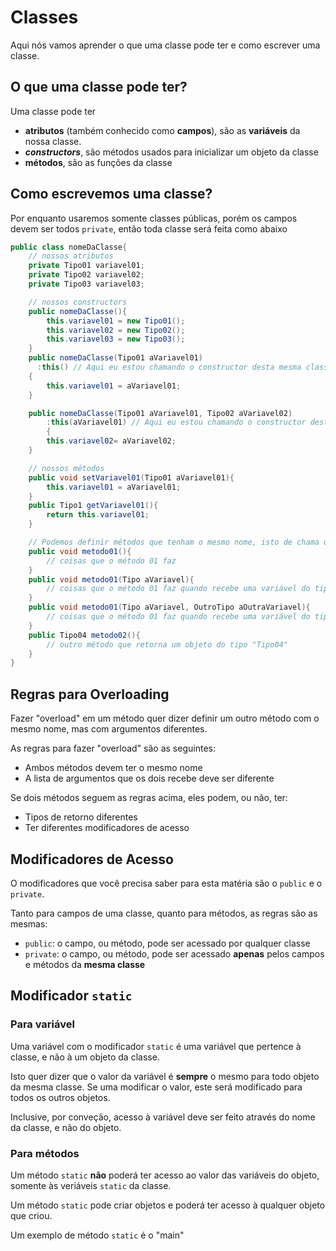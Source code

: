 # Classes

Aqui nós vamos aprender o que uma classe pode ter e como escrever uma classe.

## O que uma classe pode ter?

Uma classe pode ter
* **atributos** (também conhecido como **campos**), são as **variáveis** da nossa classe.
* **_constructors_**, são métodos usados para inicializar um objeto da classe
* **métodos**, são as funções da classe

## Como escrevemos uma classe?

Por enquanto usaremos somente classes públicas, porém os campos devem ser todos `private`, então toda classe será feita como abaixo

``` cs
public class nomeDaClasse{
    // nossos atributos
    private Tipo01 variavel01;
    private Tipo02 variavel02;
    private Tipo03 variavel03;

    // nossos constructors
    public nomeDaClasse(){
        this.variavel01 = new Tipo01();
        this.variavel02 = new Tipo02();
        this.variavel03 = new Tipo03();
    }
    public nomeDaClasse(Tipo01 aVariavel01)
      :this() // Aqui eu estou chamando o constructor desta mesma classe
    {
        this.variavel01 = aVariavel01;
    }

    public nomeDaClasse(Tipo01 aVariavel01, Tipo02 aVariavel02)
        :this(aVariavel01) // Aqui eu estou chamando o constructor desta mesma classe
        {
        this.variavel02= aVariavel02;
    }

    // nossos métodos
    public void setVariavel01(Tipo01 aVariavel01){
        this.variavel01 = aVariavel01;
    }
    public Tipo1 getVariavel01(){
        return this.variavel01;
    }

    // Podemos definir métodos que tenham o mesmo nome, isto de chama overloading
    public void metodo01(){
        // coisas que o método 01 faz
    }
    public void metodo01(Tipo aVariavel){
        // coisas que o método 01 faz quando recebe uma variável do tipo "Tipo"
    }
    public void metodo01(Tipo aVariavel, OutroTipo aOutraVariavel){
        // coisas que o método 01 faz quando recebe uma variável do tipo "Tipo", e uma outra variável do tipo "OutroTipo"
    }
    public Tipo04 metodo02(){
        // outro método que retorna um objeto do tipo "Tipo04"
    }
}
```


## Regras para Overloading

Fazer "overload" em um método quer dizer definir um outro método com o mesmo nome, mas com argumentos diferentes.

As regras para fazer "overload" são as seguintes:
* Ambos métodos devem ter o mesmo nome
* A lista de argumentos que os dois recebe deve ser diferente

Se dois métodos seguem as regras acima, eles podem, ou não, ter:
* Tipos de retorno diferentes
* Ter diferentes modificadores de acesso

## Modificadores de Acesso

O modificadores que você precisa saber para esta matéria são o `public` e o `private`.

Tanto para campos de uma classe, quanto para métodos, as regras são as mesmas:
* `public`: o campo, ou método, pode ser acessado por qualquer classe
* `private`: o campo, ou método, pode ser acessado **apenas** pelos campos e métodos da **mesma classe**

<!-- Além destes dois, temos mais dois modificadores:
* `protected`: o campo, ou método, pode ser acessado **apenas** pelas classes que estão no mesmo pacote
* Default (quando não tem nenhum modificador): o campo, ou método, pode ser acessado **apenas** pelas classes que estão no mesmo pacote.

| Class   | Package | Subclass (mesmo pacote) | Subclass (pacote diferente) | Mundo |
|:---     |:---:    |:---:                    |:---:                        |:---:  |
public    | + | + | + | + |
protected | + | + | + |   |
Default   | + | + |   |   |
private   | + |   |   |   | -->



## Modificador `static`

### Para variável

Uma variável com o modificador `static` é uma variável que pertence à classe, e não à um objeto da classe.

Isto quer dizer que o valor da variável é **sempre** o mesmo para todo objeto da mesma classe.
Se uma modificar o valor, este será modificado para todos os outros objetos.

Inclusive, por conveção, acesso à variável deve ser feito através do nome da classe, e não do objeto.

### Para métodos

Um método `static` **não** poderá ter acesso ao valor das variáveis do objeto, somente às veriáveis `static` da classe.

Um método `static` pode criar objetos e poderá ter acesso à qualquer objeto que criou.

Um exemplo de método `static` é o "main"


<!-- ## Modificador `final`
(TODO) -->
